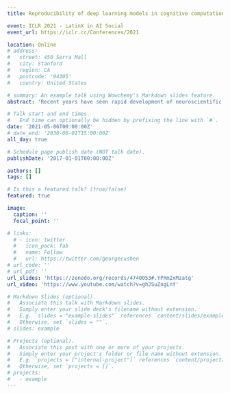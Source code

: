 ```yaml
---
title: Reproducibility of deep learning models in cognitive computational neuroscience

event: ICLR 2021 - LatinX in AI Social
event_url: https://iclr.cc/Conferences/2021

location: Online
# address:
#   street: 450 Serra Mall
#   city: Stanford
#   region: CA
#   postcode: '94305'
#   country: United States

# summary: An example talk using Wowchemy's Markdown slides feature.
abstract: 'Recent years have seen rapid development of neuroscientific research projects using deep neural networks as a modeling framework to explain human cognitive and brain function. A growing concern — both in the research fields of cognitive neuroscience and deep learning— is whether findings can be reproduced using identical or similar models and datasets, as should be expected. However, each domain has its own research objectives and aims to reproduce patterns relating to distinct types of scientific claims. Cognitive computational neuroscience makes claims about human cognitive and neural processing, while deep learning research focuses on the performance of artificial neural networks. The issues around the reproducibility of these claims thus need to be tackled in idiosyncratic ways. In this talk, I will describe these issues in detail, and outline existing tools for ensuring reproducibility at the intersection of deep learning and cognitive neuroscience.'

# Talk start and end times.
#   End time can optionally be hidden by prefixing the line with `#`.
date: '2021-05-06T00:00:00Z'
# date_end: '2030-06-01T15:00:00Z'
all_day: true

# Schedule page publish date (NOT talk date).
publishDate: '2017-01-01T00:00:00Z'

authors: []
tags: []

# Is this a featured talk? (true/false)
featured: true

image:
  caption: ''
  focal_point: ''

# links:
  # - icon: twitter
  #   icon_pack: fab
  #   name: Follow
  #   url: https://twitter.com/georgecushen
# url_code: ''
# url_pdf: ''
url_slides: 'https://zenodo.org/records/4740053#.YPXm2xMzatg'
url_video: 'https://www.youtube.com/watch?v=ghJSuZngLnY'

# Markdown Slides (optional).
#   Associate this talk with Markdown slides.
#   Simply enter your slide deck's filename without extension.
#   E.g. `slides = "example-slides"` references `content/slides/example-slides.md`.
#   Otherwise, set `slides = ""`.
# slides: example

# Projects (optional).
#   Associate this post with one or more of your projects.
#   Simply enter your project's folder or file name without extension.
#   E.g. `projects = ["internal-project"]` references `content/project/deep-learning/index.md`.
#   Otherwise, set `projects = []`.
# projects:
#   - example
---
```


<!-- {{% callout note %}}
Click on the **Slides** button above to view the built-in slides feature.
{{% /callout %}}

Slides can be added in a few ways:

- **Create** slides using Wowchemy's [_Slides_](https://wowchemy.com/docs/managing-content/#create-slides) feature and link using `slides` parameter in the front matter of the talk file
- **Upload** an existing slide deck to `static/` and link using `url_slides` parameter in the front matter of the talk file
- **Embed** your slides (e.g. Google Slides) or presentation video on this page using [shortcodes](https://wowchemy.com/docs/writing-markdown-latex/).

Further event details, including [page elements](https://wowchemy.com/docs/writing-markdown-latex/) such as image galleries, can be added to the body of this page. -->
